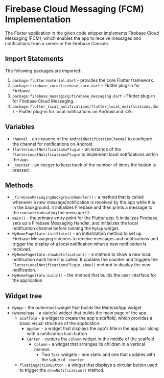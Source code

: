 # Firebase Cloud Messaging (FCM) Implementation

The Flutter application in the given code snippet implements Firebase Cloud Messaging (FCM), which enables the app to receive messages and notifications from a server or the Firebase Console.
 
## Import Statements
The following packages are imported:
1. `package:flutter/material.dart` - provides the core Flutter framework.
2. `package:firebase_core/firebase_core.dart` - Flutter plug-in for Firebase.
3. `package:firebase_messaging/firebase_messaging.dart` - Flutter plug-in for Firebase Cloud Messaging.
4. `package:flutter_local_notifications/flutter_local_notifications.dart` - Flutter plug-in for local notifications on Android and iOS.

## Variables
- `channel` - an instance of the `AndroidNotificationChannel` to configure the channel for notifications on Android.
- `flutterLocalNotificationsPlugin` - an instance of the `FlutterLocalNotificationsPlugin` to implement local notifications within the app.
- `_counter` - an integer to keep track of the number of times the button is pressed.

## Methods
- `_firebaseMessagingBackgroundHandler()` - a method that is called whenever a new message/notification is received by the app while it is in the background. It initializes Firebase and then prints a message to the console indicating the message ID.
- `main()` - the primary entry point for the Flutter app. It initializes Firebase, sets up a Firebase Messaging Handler, and initializes the local notification channel before running the `MyApp` widget.
- `MyHomePageState.initState()` - an initialization method to set up Firebase Messaging listeners to receive messages and notifications and trigger the display of a local notification when a new notification is received.
- `MyHomePageState.showNotification()` - a method to show a new local notification each time it is called. It updates the counter and triggers the `FlutterLocalNotificationsPlugin.show()` method to display the new notification.
- `MyHomePageState.build()` - the method that builds the user interface for the application.

## Widget tree
- `MyApp` - the outermost widget that builds the MaterialApp widget.
- `MyHomePage` - a stateful widget that builds the main page of the app.
  - `Scaffold` - a widget to create the app's scaffold, which provides a basic visual structure of the application.
    - `AppBar` - a widget that displays the app's title in the app bar along with a notification Icon button.
    - `Center` - centers the `Column` widget in the middle of the scaffold
      - `Column` - a widget that arranges its children in a vertical manner. 
        - Two `Text` widgets - one static and one that updates with the value of `_counter`.
  - `floatingActionButton` - a widget that displays a circular button used to trigger the `showNotification()` method.
